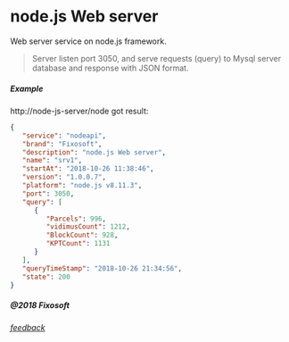 # node.js Web server
Web server service  on node.js framework. 
>Server listen port 3050, and
serve requests (query) to Mysql server database 
and response with JSON format.

##### Example

http://node-js-server/node
got result:
```JSON
{
   "service": "nodeapi",
   "brand": "Fixosoft",
   "description": "node.js Web server",
   "name": "srv1",
   "startAt": "2018-10-26 11:38:46",
   "version": "1.0.0.7",
   "platform": "node.js v8.11.3",
   "port": 3050,
   "query": [
      {
         "Parcels": 996,
         "vidimusCount": 1212,
         "BlockCount": 928,
         "KPTCount": 1131
      }
   ],
   "queryTimeStamp": "2018-10-26 21:34:56",
   "state": 200
}
```

##### @2018 Fixosoft 
###### [feedback](mailto:serg.home153@gmail.com)


